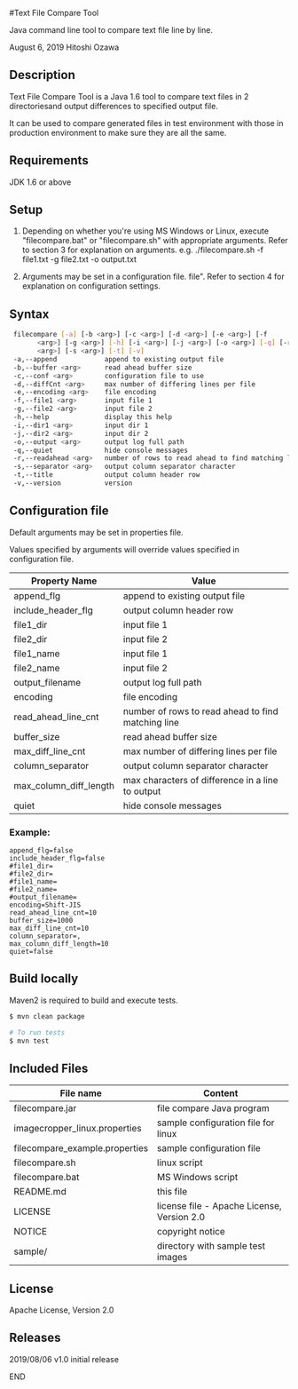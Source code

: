 #Text File Compare Tool

Java command line tool to compare text file line by line.

August 6, 2019 Hitoshi Ozawa

## Description

Text File Compare Tool is a Java 1.6 tool to compare text files in 2 directoriesand output differences to specified output file.

It can be used to compare generated files in test environment with those in production environment to make sure they are all the same.

## Requirements

   JDK 1.6 or above

## Setup

1. Depending on whether you're using MS Windows or Linux, execute
    "filecompare.bat" or "filecompare.sh" with appropriate arguments.
     Refer to section 3 for explanation on arguments.
    e.g. ./filecompare.sh -f file1.txt -g file2.txt -o output.txt
    
2. Arguments may be set in a configuration file. file".
     Refer to section 4 for explanation on configuration settings.

## Syntax


```bash
 filecompare [-a] [-b <arg>] [-c <arg>] [-d <arg>] [-e <arg>] [-f
       <arg>] [-g <arg>] [-h] [-i <arg>] [-j <arg>] [-o <arg>] [-q] [-r
       <arg>] [-s <arg>] [-t] [-v]
 -a,--append            append to existing output file
 -b,--buffer <arg>      read ahead buffer size
 -c,--conf <arg>        configuration file to use
 -d,--diffCnt <arg>     max number of differing lines per file
 -e,--encoding <arg>    file encoding
 -f,--file1 <arg>       input file 1
 -g,--file2 <arg>       input file 2
 -h,--help              display this help
 -i,--dir1 <arg>        input dir 1
 -j,--dir2 <arg>        input dir 2
 -o,--output <arg>      output log full path
 -q,--quiet             hide console messages
 -r,--readahead <arg>   number of rows to read ahead to find matching line
 -s,--separator <arg>   output column separator character
 -t,--title             output column header row
 -v,--version           version
```

## Configuration file

Default arguments may be set in properties file.

Values specified by arguments will override values specified in configuration file.

Property Name           | Value
----------------------- | ------------------------------------------------------
append_flg              | append to existing output file
include_header_flg      | output column header row
file1_dir               | input file 1
file2_dir               | input file 2
file1_name              | input file 1
file2_name              | input file 2
output_filename         | output log full path
encoding                | file encoding
read_ahead_line_cnt     | number of rows to read ahead to find matching line
buffer_size             | read ahead buffer size
max_diff_line_cnt       | max number of differing lines per file
column_separator        | output column separator character
max_column_diff_length  | max characters of difference in a line to output
quiet                   | hide console messages

### Example:
```
append_flg=false
include_header_flg=false
#file1_dir=
#file2_dir=
#file1_name=
#file2_name=
#output_filename=
encoding=Shift-JIS
read_ahead_line_cnt=10
buffer_size=1000
max_diff_line_cnt=10
column_separator=,
max_column_diff_length=10
quiet=false
```

## Build locally
Maven2 is required to build and execute tests.
```bash
$ mvn clean package

# To run tests
$ mvn test
```

## Included Files

File name                      | Content
------------------------------ | --------------------------------------------
filecompare.jar                | file compare Java program
imagecropper_linux.properties  | sample configuration file for linux
filecompare_example.properties | sample configuration file
filecompare.sh                 | linux script
filecompare.bat                | MS Windows script
README.md                      | this file
LICENSE                        | license file - Apache License, Version 2.0
NOTICE                         | copyright notice
sample/                        | directory with sample test images 
   
## License

Apache License, Version 2.0
   
## Releases

2019/08/06 v1.0  initial release
   
END
